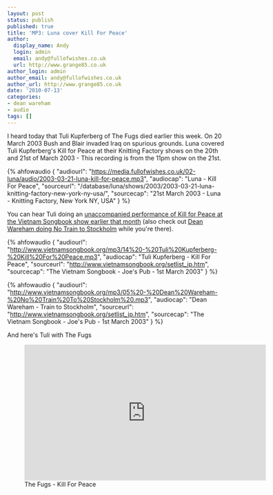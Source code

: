 ```yaml
---
layout: post
status: publish
published: true
title: 'MP3: Luna cover Kill For Peace'
author:
  display_name: Andy
  login: admin
  email: andy@fullofwishes.co.uk
  url: http://www.grange85.co.uk
author_login: admin
author_email: andy@fullofwishes.co.uk
author_url: http://www.grange85.co.uk
date: '2010-07-13'
categories:
- dean wareham
- audio
tags: []
---
```


I heard today that Tuli Kupferberg of The Fugs died earlier this week. On 20 March 2003 Bush and Blair invaded Iraq on spurious grounds. Luna covered Tuli Kupferberg's Kill for Peace at their Knitting Factory shows on the 20th and 21st of March 2003 - This recording is from the 11pm show on the 21st.

 {% ahfowaudio {
  "audiourl": "https://media.fullofwishes.co.uk/02-luna/audio/2003-03-21-luna-kill-for-peace.mp3",
  "audiocap": "Luna - Kill For Peace",
  "sourceurl": "/database/luna/shows/2003/2003-03-21-luna-knitting-factory-new-york-ny-usa/",
  "sourcecap": "21st March 2003 - Luna - Knitting Factory, New York NY, USA"
  } %}

You can hear Tuli doing an <a href="http://www.vietnamsongbook.org/setlist_jp.htm">unaccompanied performance of Kill for Peace at the Vietnam Songbook show earlier that month</a> (also check out <a href="http://www.vietnamsongbook.org/mp3/05%20-%20Dean%20Wareham-%20No%20Train%20To%20Stockholm%20.mp3">Dean Wareham doing No Train to Stockholm</a> while you&#039;re there).

 {% ahfowaudio {
  "audiourl": "http://www.vietnamsongbook.org/mp3/14%20-%20Tuli%20Kupferberg-%20Kill%20For%20Peace.mp3",
  "audiocap": "Tuli Kupferberg - Kill For Peace",
  "sourceurl": "http://www.vietnamsongbook.org/setlist_jp.htm",
  "sourcecap": "The Vietnam Songbook - Joe's Pub - 1st March 2003"
  } %}

 {% ahfowaudio {
  "audiourl": "http://www.vietnamsongbook.org/mp3/05%20-%20Dean%20Wareham-%20No%20Train%20To%20Stockholm%20.mp3",
  "audiocap": "Dean Wareham - Train to Stockholm",
  "sourceurl": "http://www.vietnamsongbook.org/setlist_jp.htm",
  "sourcecap": "The Vietnam Songbook - Joe's Pub - 1st March 2003"
  } %}

And here&#039;s Tuli with The Fugs

<figure class="caption aligncenter"><iframe width="560" height="315" src="https://www.youtube-nocookie.com/embed/JvA1bKLQtbM" frameborder="0" allowfullscreen></iframe><figcaption class="caption-text">The Fugs - Kill For Peace</figcaption></figure> 

